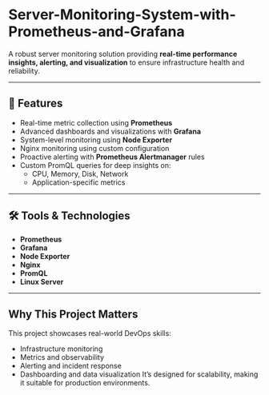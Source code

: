 # Server-Monitoring-System-with-Prometheus-and-Grafana

A robust server monitoring solution providing **real-time performance insights, alerting, and visualization** to ensure infrastructure health and reliability.

---

## 🌟 Features

- Real-time metric collection using **Prometheus**  
- Advanced dashboards and visualizations with **Grafana**  
- System-level monitoring using **Node Exporter**  
- Nginx monitoring using custom configuration  
- Proactive alerting with **Prometheus Alertmanager** rules  
- Custom PromQL queries for deep insights on:
  - CPU, Memory, Disk, Network
  - Application-specific metrics

---

## 🛠️ Tools & Technologies

- **Prometheus**
- **Grafana**
- **Node Exporter**
- **Nginx**
- **PromQL**
- **Linux Server**

---

## Why This Project Matters
This project showcases real-world DevOps skills:

- Infrastructure monitoring
- Metrics and observability
- Alerting and incident response
- Dashboarding and data visualization
It’s designed for scalability, making it suitable for production environments.
